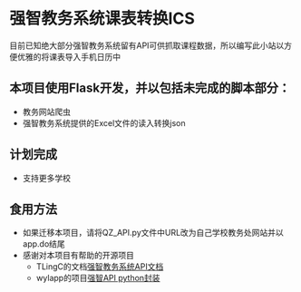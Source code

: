# 强智教务系统课表转换ICS
目前已知绝大部分强智教务系统留有API可供抓取课程数据，所以编写此小站以方便优雅的将课表导入手机日历中

## 本项目使用Flask开发，并以包括未完成的脚本部分：
- 教务网站爬虫
- 强智教务系统提供的Excel文件的读入转换json

## 计划完成
- 支持更多学校

## 食用方法

- 如果迁移本项目，请将QZ_API.py文件中URL改为自己学校教务处网站并以app.do结尾
- 感谢对本项目有帮助的开源项目
    * TLingC的文档[强智教务系统API文档](https://qzapi.github.tlingc.com)
    * wylapp的项目[强智API python封装](https://github.com/wylapp/QZapi_py)